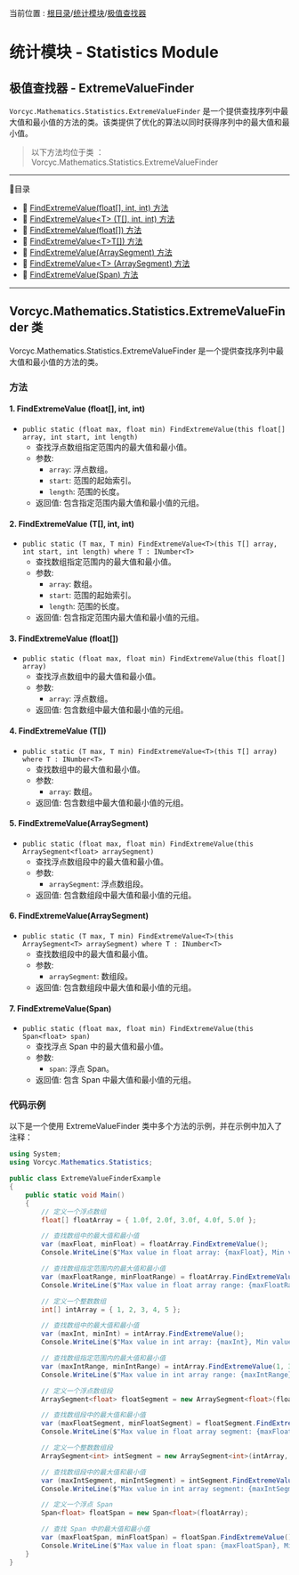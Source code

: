 ﻿当前位置 : [根目录](README.md)/[统计模块](Module_Statistics.md)/[极值查找器](Module_Statistics_ExtremeValueFinder.md)

# 统计模块 - Statistics Module
## 极值查找器 - ExtremeValueFinder

`Vorcyc.Mathematics.Statistics.ExtremeValueFinder` 是一个提供查找序列中最大值和最小值的方法的类。该类提供了优化的算法以同时获得序列中的最大值和最小值。

> 以下方法均位于类 ：Vorcyc.Mathematics.Statistics.ExtremeValueFinder

---

:ledger:目录  
- :bookmark: [FindExtremeValue(float[], int, int) 方法](#1-findextremevalue-float-int-int-方法)  
- :bookmark: [FindExtremeValue&lt;T> (T[], int, int) 方法](#2-findextremevaluet-t-int-int-方法)  
- :bookmark: [FindExtremeValue(float[]) 方法](#3-findextremevalue-float-方法)  
- :bookmark: [FindExtremeValue&lt;T>T[]) 方法](#4-findextremevaluet-t-方法)  
- :bookmark: [FindExtremeValue(ArraySegment<float>) 方法](#5-findextremevalue-arraysegmentfloat-方法)  
- :bookmark: [FindExtremeValue&lt;T> (ArraySegment<T>) 方法](#6-findextremevaluet-arraysegmentt-方法)  
- :bookmark: [FindExtremeValue(Span<float>) 方法](#7-findextremevalue-spanfloat-方法)    


---

## Vorcyc.Mathematics.Statistics.ExtremeValueFinder 类

Vorcyc.Mathematics.Statistics.ExtremeValueFinder 是一个提供查找序列中最大值和最小值的方法的类。

### 方法

#### 1. FindExtremeValue (float[], int, int)
- `public static (float max, float min) FindExtremeValue(this float[] array, int start, int length)`
  - 查找浮点数组指定范围内的最大值和最小值。
  - 参数:
    - `array`: 浮点数组。
    - `start`: 范围的起始索引。
    - `length`: 范围的长度。
  - 返回值: 包含指定范围内最大值和最小值的元组。

#### 2. FindExtremeValue<T> (T[], int, int)
- `public static (T max, T min) FindExtremeValue<T>(this T[] array, int start, int length) where T : INumber<T>`
  - 查找数组指定范围内的最大值和最小值。
  - 参数:
    - `array`: 数组。
    - `start`: 范围的起始索引。
    - `length`: 范围的长度。
  - 返回值: 包含指定范围内最大值和最小值的元组。

#### 3. FindExtremeValue (float[])
- `public static (float max, float min) FindExtremeValue(this float[] array)`
  - 查找浮点数组中的最大值和最小值。
  - 参数:
    - `array`: 浮点数组。
  - 返回值: 包含数组中最大值和最小值的元组。

#### 4. FindExtremeValue<T> (T[])
- `public static (T max, T min) FindExtremeValue<T>(this T[] array) where T : INumber<T>`
  - 查找数组中的最大值和最小值。
  - 参数:
    - `array`: 数组。
  - 返回值: 包含数组中最大值和最小值的元组。

#### 5. FindExtremeValue(ArraySegment<float>)
- `public static (float max, float min) FindExtremeValue(this ArraySegment<float> arraySegment)`
  - 查找浮点数组段中的最大值和最小值。
  - 参数:
    - `arraySegment`: 浮点数组段。
  - 返回值: 包含数组段中最大值和最小值的元组。

#### 6. FindExtremeValue<T>(ArraySegment<T>)
- `public static (T max, T min) FindExtremeValue<T>(this ArraySegment<T> arraySegment) where T : INumber<T>`
  - 查找数组段中的最大值和最小值。
  - 参数:
    - `arraySegment`: 数组段。
  - 返回值: 包含数组段中最大值和最小值的元组。

#### 7. FindExtremeValue(Span<float>)
- `public static (float max, float min) FindExtremeValue(this Span<float> span)`
  - 查找浮点 Span 中的最大值和最小值。
  - 参数:
    - `span`: 浮点 Span。
  - 返回值: 包含 Span 中最大值和最小值的元组。


### 代码示例
以下是一个使用 ExtremeValueFinder 类中多个方法的示例，并在示例中加入了注释：
```csharp
using System;
using Vorcyc.Mathematics.Statistics;

public class ExtremeValueFinderExample
{
    public static void Main()
    {
        // 定义一个浮点数组
        float[] floatArray = { 1.0f, 2.0f, 3.0f, 4.0f, 5.0f };

        // 查找数组中的最大值和最小值
        var (maxFloat, minFloat) = floatArray.FindExtremeValue();
        Console.WriteLine($"Max value in float array: {maxFloat}, Min value in float array: {minFloat}");

        // 查找数组指定范围内的最大值和最小值
        var (maxFloatRange, minFloatRange) = floatArray.FindExtremeValue(1, 3);
        Console.WriteLine($"Max value in float array range: {maxFloatRange}, Min value in float array range: {minFloatRange}");

        // 定义一个整数数组
        int[] intArray = { 1, 2, 3, 4, 5 };

        // 查找数组中的最大值和最小值
        var (maxInt, minInt) = intArray.FindExtremeValue();
        Console.WriteLine($"Max value in int array: {maxInt}, Min value in int array: {minInt}");

        // 查找数组指定范围内的最大值和最小值
        var (maxIntRange, minIntRange) = intArray.FindExtremeValue(1, 3);
        Console.WriteLine($"Max value in int array range: {maxIntRange}, Min value in int array range: {minIntRange}");

        // 定义一个浮点数组段
        ArraySegment<float> floatSegment = new ArraySegment<float>(floatArray, 1, 3);

        // 查找数组段中的最大值和最小值
        var (maxFloatSegment, minFloatSegment) = floatSegment.FindExtremeValue();
        Console.WriteLine($"Max value in float array segment: {maxFloatSegment}, Min value in float array segment: {minFloatSegment}");

        // 定义一个整数数组段
        ArraySegment<int> intSegment = new ArraySegment<int>(intArray, 1, 3);

        // 查找数组段中的最大值和最小值
        var (maxIntSegment, minIntSegment) = intSegment.FindExtremeValue();
        Console.WriteLine($"Max value in int array segment: {maxIntSegment}, Min value in int array segment: {minIntSegment}");

        // 定义一个浮点 Span
        Span<float> floatSpan = new Span<float>(floatArray);

        // 查找 Span 中的最大值和最小值
        var (maxFloatSpan, minFloatSpan) = floatSpan.FindExtremeValue();
        Console.WriteLine($"Max value in float span: {maxFloatSpan}, Min value in float span: {minFloatSpan}");
    }
}
```




